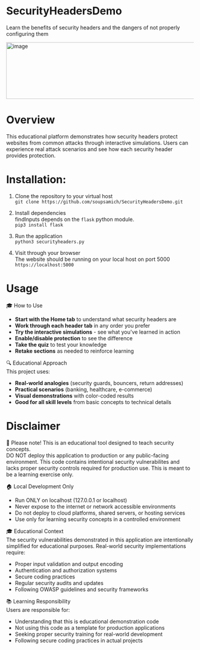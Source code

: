 # SecurityHeadersDemo
Learn the benefits of security headers and the dangers of not properly configuring them

<img width="1328" height="152" alt="image" src="https://github.com/user-attachments/assets/a44da297-b86d-4b99-bcc6-2060d4ec1742" />

# Overview
This educational platform demonstrates how security headers protect websites from common attacks through interactive simulations. Users can experience real attack scenarios and see how each security header provides protection.

# Installation:
1. Clone the repository to your virtual host  
```git clone https://github.com/soupsamich/SecurityHeadersDemo.git```

2. Install dependencies  
findInputs depends on the `flask` python module.  
```pip3 install flask```

3. Run the application  
```python3 securityheaders.py```

4. Visit through your browser  
The website should be running on your local host on port 5000  
```https://localhost:5000```


# Usage
🎓 How to Use
- **Start with the Home tab** to understand what security headers are
- **Work through each header tab** in any order you prefer
- **Try the interactive simulations** - see what you've learned in action
- **Enable/disable protection** to see the difference
- **Take the quiz** to test your knowledge
- **Retake sections** as needed to reinforce learning

🔍 Educational Approach  
This project uses:  
- **Real-world analogies** (security guards, bouncers, return addresses)
- **Practical scenarios** (banking, healthcare, e-commerce)
- **Visual demonstrations** with color-coded results
- **Good for all skill levels** from basic concepts to technical details

# Disclaimer
🚨 Please note! This is an educational tool designed to teach security concepts.  
DO NOT deploy this application to production or any public-facing environment. This code contains intentional security vulnerabilites and lacks proper security controls required for production use. This is meant to be a learning exercise only.

🏠 Local Development Only
- Run ONLY on localhost (127.0.0.1 or localhost)
- Never expose to the internet or network accessible environments
- Do not deploy to cloud platforms, shared servers, or hosting services
- Use only for learning security concepts in a controlled environment

🎓 Educational Context  
The security vulnerabilities demonstrated in this application are intentionally simplified for educational purposes. Real-world security implementations require:  
- Proper input validation and output encoding
- Authentication and authorization systems
- Secure coding practices
- Regular security audits and updates
- Following OWASP guidelines and security frameworks

📚 Learning Responsibility  
Users are responsible for:  
- Understanding that this is educational demonstration code
- Not using this code as a template for production applications
- Seeking proper security training for real-world development
- Following secure coding practices in actual projects
